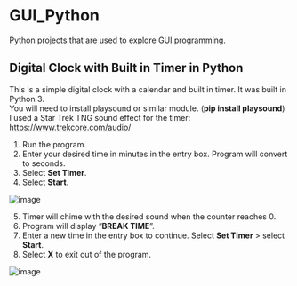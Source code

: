 # GUI_Python
Python projects that are used to explore GUI programming.


## Digital Clock with Built in Timer in Python

This is a simple digital clock with a calendar and built in timer. It was built in Python 3.  
You will need to install playsound or similar module. (**pip install playsound**)  
I used a Star Trek TNG sound effect for the timer: https://www.trekcore.com/audio/   

1. Run the program.
2. Enter your desired time in minutes in the entry box. Program will convert to seconds.
3. Select **Set Timer**.
4. Select **Start**.


![image](https://user-images.githubusercontent.com/68202736/87608580-2d52c200-c6b5-11ea-8226-0bd4e4e0805c.png)


5. Timer will chime with the desired sound when the counter reaches 0. 
6. Program will display “**BREAK TIME**”.
7. Enter a new time in the entry box to continue. Select **Set Timer** > select **Start**. 
8. Select **X** to exit out of the program.


![image](https://user-images.githubusercontent.com/68202736/87608669-62f7ab00-c6b5-11ea-9130-8bb6b6f00c3c.png)




